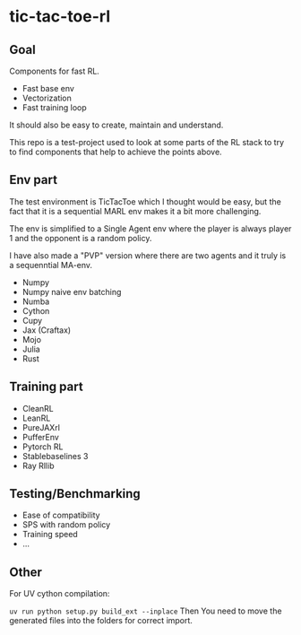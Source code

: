 # tic-tac-toe-rl

## Goal

Components for fast RL.
- Fast base env
- Vectorization
- Fast training loop

It should also be easy to create, maintain and understand.

This repo is a test-project used to look at some parts of the RL stack to try to find components that
help to achieve the points above. 

## Env part

The test environment is TicTacToe which I thought would be easy, but the fact that it is a sequential MARL env
makes it a bit more challenging.

The env is simplified to a Single Agent env where the player is always player 1 and the opponent is a random policy.

I have also made a "PVP" version where there are two agents and it truly is a sequenntial MA-env.

- Numpy
- Numpy naive env batching
- Numba
- Cython
- Cupy
- Jax (Craftax)
- Mojo
- Julia
- Rust

## Training part

- CleanRL
- LeanRL
- PureJAXrl
- PufferEnv
- Pytorch RL
- Stablebaselines 3
- Ray Rllib

## Testing/Benchmarking

- Ease of compatibility
- SPS with random policy
- Training speed
- ...

## Other

For UV cython compilation:

`uv run python setup.py build_ext --inplace`
Then
You need to move the generated files into the folders for correct import.